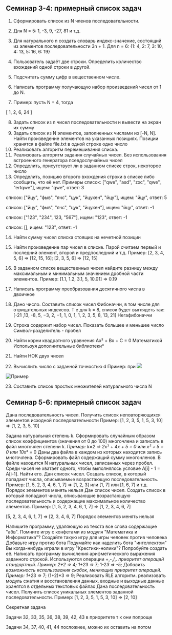 ## **Семинар 3-4: примерный список задач**

1. Сформировать список из  N членов последовательности.
2. Для N = 5: 1, -3, 9, -27, 81 и т.д.

3. Для натурального n создать словарь индекс-значение, состоящий из элементов последовательности 3n + 1.
Для n = 6: {1: 4, 2: 7, 3: 10, 4: 13, 5: 16, 6: 19}

4. Пользователь задаёт две строки. Определить количество вхождений одной строки в другой.
5. Подсчитать сумму цифр в вещественном числе.
6. Написать программу получающую набор произведений чисел от 1 до N.
7. Пример: пусть N = 4, тогда

[ 1, 2, 6, 24 ]

8. Задать список из n чисел последовательности  и вывести на экран их сумму
9. Задать список из N элементов, заполненных числами из [-N, N]. Найти произведение элементов на указанных позициях. Позиции хранятся в файле file.txt в одной строке одно число
10. Реализовать алгоритм перемешивания списка.
11. Реализовать алгоритм задания случайных чисел. Без использования встроенного генератора псевдослучайных чисел
12. Определить, присутствует ли в заданном списке строк, некоторое число
13. Определить, позицию второго вхождения строки в списке либо сообщить, что её нет.
Примеры
список: ["qwe", "asd", "zxc", "qwe", "ertqwe"], ищем: "qwe", ответ: 3

список: ["йцу", "фыв", "ячс", "цук", "йцукен", "йцу"], ищем: "йцу", ответ: 5

список: ["йцу", "фыв", "ячс", "цук", "йцукен"], ищем: "йцу", ответ: -1

список: ["123", "234", 123, "567"], ищем: "123", ответ: -1

список: [], ищем: "123", ответ: -1


14. Найти сумму чисел списка стоящих на нечетной позиции
15. Найти произведение пар чисел в списке. Парой считаем первый и последний элемент, второй и предпоследний и т.д. Пример: [2, 3, 4, 5, 6] => [12, 15, 16]; [2, 3, 5, 6] => [12, 15] 
16. В заданном списке вещественных чисел найдите разницу между максимальным и минимальным значением дробной части элементов. Пример: [1.1, 1.2, 3.1, 5, 10.01] => 0.19
17. Написать программу преобразования десятичного числа в двоичное
18. Дано число. Составить список чисел Фибоначчи, в том числе для отрицательных индексов.
Т е для k = 8, список будет выглядеть так: [-21 ,13, -8, 5, −3,  2, −1,  1, 0, 1, 1, 2, 3, 5, 8, 13, 21] Негафибоначчи
19. Строка содержит набор чисел. Показать большее и меньшее число
Символ-разделитель - пробел

20. Найти корни квадратного уравнения Ax² + Bx + C = 0
Математикой
Используя дополнительные библиотеки*
21. Найти НОК двух чисел
22. Вычислить число  c заданной точностью d
        Пример: при <image src="chart.png">
<image src="chart.png" alt="Пример">
 
23. Составить список простых множителей натурального числа N

## **Семинар 5-6: примерный список задач**
Дана последовательность чисел. Получить список неповторяющихся элементов исходной последовательности
Пример: [1, 2, 3, 5, 1, 5, 3, 10] => [1, 2, 3, 5, 10]

Задана натуральная степень k. Сформировать случайным образом список коэффициентов (значения от 0 до 100) многочлена и записать в файл многочлен степени k. *Пример: k=2 => 2*x² + 4*x + 5 = 0 или x² + 5 = 0 или 10*x² = 0
Даны два файла в каждом из которых находится запись многочлена. Сформировать файл содержащий сумму многочленов.
В файле находится N натуральных чисел, записанных через пробел. Среди чисел не хватает одного, чтобы выполнялось условие A[i] - 1 = A[i-1]. Найти его.
Дан список чисел. Создать список, в который попадают числа, описываемые возрастающую последовательность. Пример: [1, 5, 2, 3, 4, 6, 1, 7] => [1, 2, 3] или [1, 7] или [1, 6, 7] и т.д. Порядок элементов менять нельзя
Дан список чисел. Создать список в который попадают числа, описывающие возрастающую последовательность и содержащие максимальное количество элементов.
Пример: [1, 5, 2, 3, 4, 6, 1, 7] => [1, 2, 3, 4, 6, 7]

   [5, 2, 3, 4, 6, 1, 7] => [2, 3, 4, 6, 7]
Порядок элементов менять нельзя

Напишите программу, удаляющую из текста все слова содержащие "абв".
Помните игру с конфетами из модуля "Математика и Информатика"? Создайте такую игру для игры человек против человека
Добавьте игру против бота
Подумайте как наделить бота "интеллектом"
Вы когда-нибудь играли в игру "Крестики-нолики"? Попробуйте создать её.
Написать программу вычисления арифметического выражения заданного строкой. Используются операции +,-,/,*. приоритет операций стандартный. Пример: 2+2 => 4; 1+2*3 => 7; 1-2*3 => -5;
Добавить возможность использования скобок, меняющих приоритет операций. Пример: 1+2*3 => 7; (1+2)*3 => 9;
Реализовать RLE алгоритм. реализовать модуль сжатия и восстановления данных.
входные и выходные данные хранятся в отдельных текстовых файлах
Дана последовательность чисел. Получить список уникальных элементов заданной последовательности.
Пример: [1, 2, 3, 5, 1, 5, 3, 10] => [2, 10]

Секретная задача

Задачи 32, 33, 35, 36, 38, 39, 42, 43 в приоритете т к они попроще

Задачи 34, 37, 40,  41, 44  посложнее, можно их оставить на потом